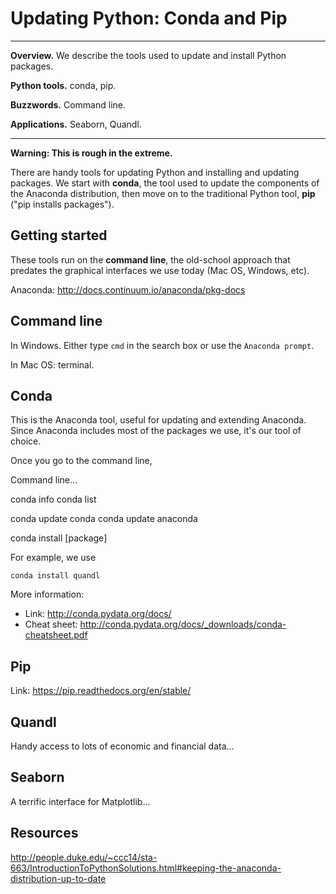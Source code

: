 # Updating Python:  Conda and Pip  


---
**Overview.**  We describe the tools used to update and install Python packages. 

**Python tools.**  conda, pip.  

**Buzzwords.**  Command line.  

**Applications.**  Seaborn, Quandl.  

---


**Warning:  This is rough in the extreme.** 

There are handy tools for updating Python and installing and updating packages.  We start with **conda**, the tool used to update the components of the Anaconda distribution, then move on to the traditional Python tool, **pip** ("pip installs packages").  

## Getting started 

These tools run on the **command line**, the old-school approach that predates the graphical interfaces we use today (Mac OS, Windows, etc).  

Anaconda:  http://docs.continuum.io/anaconda/pkg-docs 

## Command line 

In Windows.  Either type `cmd` in the search box or use the `Anaconda prompt`.  

In Mac OS:  terminal.  

## Conda 

This is the Anaconda tool, useful for updating and extending Anaconda. Since Anaconda includes most of the packages we use, it's our tool of choice.  

Once you go to the command line, 

Command line... 

conda info 
conda list 

conda update conda 
conda update anaconda 

conda install [package]

For example, we use 

```
conda install quandl 
```

More information:  

* Link:  http://conda.pydata.org/docs/
* Cheat sheet:  http://conda.pydata.org/docs/_downloads/conda-cheatsheet.pdf


## Pip 

Link:  https://pip.readthedocs.org/en/stable/



## Quandl 

Handy access to lots of economic and financial data... 


## Seaborn 

A terrific interface for Matplotlib...  


<!--
## tqdm

Progress bar for data loads...  


## Pyopendata

https://pypi.python.org/pypi/pyopendata/0.0.2

Use to get OECD data?  


## Flappy bird

https://www.youtube.com/watch?v=h2Uhla6nLDU 
https://github.com/Max00355/FlappyBird/blob/master/flappybird.py
--> 

## Resources 

http://people.duke.edu/~ccc14/sta-663/IntroductionToPythonSolutions.html#keeping-the-anaconda-distribution-up-to-date 